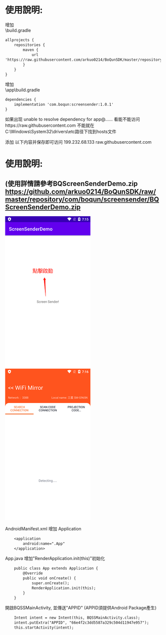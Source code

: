 # 使用說明:  
增加  
\build.gradle  


    allprojects {
    	repositories {
    		maven {
    			url 'https://raw.githubusercontent.com/arkuo0214/BoQunSDK/master/repository'
    		}
    	}
    }
    

增加  
\app\build.gradle  


    dependencies {
    	implementation 'com.boqun:screensender:1.0.1'
    }
    
如果出现 unable to resolve dependency for app@...... 看能不能访问https://raw.githubusercontent.com 不能就在C:\Windows\System32\drivers\etc路径下找到hosts文件  

添加 以下内容并保存即可访问 199.232.68.133 raw.githubusercontent.com 
  
  
# 使用說明:  
## **(使用詳情請參考BQScreenSenderDemo.zip https://github.com/arkuo0214/BoQunSDK/raw/master/repository/com/boqun/screensender/BQScreenSenderDemo.zip**
![image](https://github.com/arkuo0214/BoQunSDK/blob/master/repository/com/boqun/screensender/images/Demo1.png)          ![image](https://github.com/arkuo0214/BoQunSDK/blob/master/repository/com/boqun/screensender/images/Demo2.png)


AndroidManifest.xml 增加 Application

        <application
            android:name=".App"
        </application>
App.java 增加"RenderApplication.init(this)"初始化

        public class App extends Application {
            @Override
            public void onCreate() {
                super.onCreate();
                RenderApplication.init(this);
            }
        }
開啟BQSSMainActivity, 並傳送"APPID" (APPID須提供Android Package產生)

        Intent intent = new Intent(this, BQSSMainActivity.class);
        intent.putExtra("APPID", "66e4f2c3dd5587a329c504d11947e957");
        this.startActivity(intent);

    
